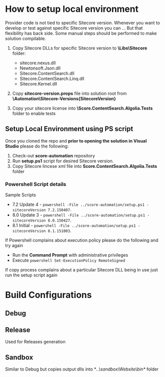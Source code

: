 # How to setup local environment

Provider code is not tied to specific Sitecore version. Whenever you want to develop or test against specific Sitecore version you can ... But that flexibility has back side. Some manual steps should be performed to make solution compilable.

1. Copy Sitecore DLLs for specific Sitecore version to **\Libs\Sitecore** folder:
    * sitecore.nexus.dll
    * Newtonsoft.Json.dll
    * Sitecore.ContentSearch.dll
    * Sitecore.ContentSearch.Linq.dll
    * Sitecore.Kernel.dll

2. Copy **sitecore-version.props** file into solution root from **\Automation\Sitecore-Versions\{SitecoreVersion}** 
3. Copy your sitecore license into **\Score.ContentSearch.Algolia.Tests** folder to enable tests

## Setup Local Environment using PS script

Once you cloned the repo and **prior to opening the solution in Visual Studio** please do the following:

1. Check-out **score-automation** repository
2. Run **setup.ps1** script for desired Sitecore version. 
3. Copy Sitecore lincese xml file into **Score.ContentSearch.Algolia.Tests** folder

### Powershell Script details

Sample Scripts

* 7.2 Update 4 -  `powershell -File ../score-automation/setup.ps1 -sitecoreVersion 7.2.150407`.
* 8.0 Update 3 -  `powershell -File ../score-automation/setup.ps1 -sitecoreVersion 8.0.150427`.
* 8.1 Initial  -  `powershell -File ../score-automation/setup.ps1 -sitecoreVersion 8.1.151003`. 

If Powershell complains about execution policy please do the following and try again

* Run the **Command Prompt** with administrative privileges
* Execute `powershell Set-ExecutionPolicy RemoteSigned`

If copy process complains about a particular Sitecore DLL being in use just run the setup script again

# Build Configurations

## Debug

## Release

Used for Releases generation

## Sandbox

Similar to Debug but copies output dlls into **..\sandbox\Website\bin\** folder

